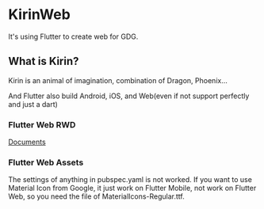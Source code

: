 # KirinWeb

It's using Flutter to create web for GDG.

## What is Kirin?
Kirin is an animal of imagination, combination of Dragon, Phoenix... 

And Flutter also build Android, iOS, and Web(even if not support perfectly and just a dart)

### Flutter Web RWD
[Documents](https://github.com/flutter/flutter/wiki/Creating-Responsive-Apps)

### Flutter Web Assets
The settings of anything in pubspec.yaml is not worked. If you want to use Material Icon from Google, it just work on Flutter Mobile, not work on Flutter Web, so you need the file of MaterialIcons-Regular.ttf. 